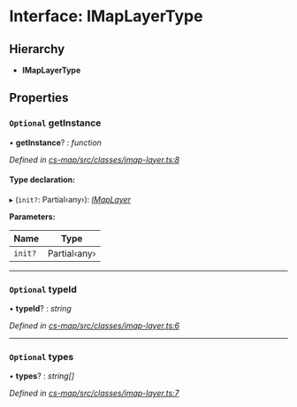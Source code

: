 # Interface: IMapLayerType

## Hierarchy

* **IMapLayerType**

## Properties

### `Optional` getInstance

• **getInstance**? : *function*

*Defined in [cs-map/src/classes/imap-layer.ts:8](https://github.com/RichardHovenkamp/csnext/blob/eefa977/packages/cs-map/src/classes/imap-layer.ts#L8)*

#### Type declaration:

▸ (`init?`: Partial‹any›): *[IMapLayer](_cs_map_src_classes_imap_layer_.imaplayer.md)*

**Parameters:**

Name | Type |
------ | ------ |
`init?` | Partial‹any› |

___

### `Optional` typeId

• **typeId**? : *string*

*Defined in [cs-map/src/classes/imap-layer.ts:6](https://github.com/RichardHovenkamp/csnext/blob/eefa977/packages/cs-map/src/classes/imap-layer.ts#L6)*

___

### `Optional` types

• **types**? : *string[]*

*Defined in [cs-map/src/classes/imap-layer.ts:7](https://github.com/RichardHovenkamp/csnext/blob/eefa977/packages/cs-map/src/classes/imap-layer.ts#L7)*
